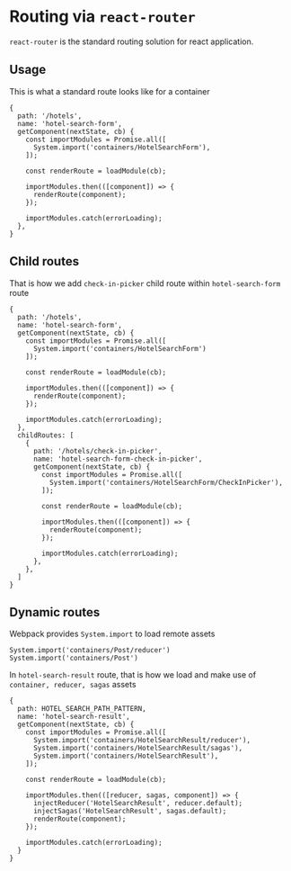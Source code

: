 # Routing via `react-router`
`react-router` is the standard routing solution for react application.

## Usage
This is what a standard route looks like for a container
```JS
{
  path: '/hotels',
  name: 'hotel-search-form',
  getComponent(nextState, cb) {
    const importModules = Promise.all([
      System.import('containers/HotelSearchForm'),
    ]);

    const renderRoute = loadModule(cb);

    importModules.then(([component]) => {
      renderRoute(component);
    });

    importModules.catch(errorLoading);
  },
}
```

## Child routes
That is how we add `check-in-picker` child route within `hotel-search-form` route
```JS
{
  path: '/hotels',
  name: 'hotel-search-form',
  getComponent(nextState, cb) {
    const importModules = Promise.all([
      System.import('containers/HotelSearchForm')
    ]);

    const renderRoute = loadModule(cb);

    importModules.then(([component]) => {
      renderRoute(component);
    });

    importModules.catch(errorLoading);
  },
  childRoutes: [
    {
      path: '/hotels/check-in-picker',
      name: 'hotel-search-form-check-in-picker',
      getComponent(nextState, cb) {
        const importModules = Promise.all([
          System.import('containers/HotelSearchForm/CheckInPicker'),
        ]);
  
        const renderRoute = loadModule(cb);
  
        importModules.then(([component]) => {
          renderRoute(component);
        });
  
        importModules.catch(errorLoading);
      },
    },
  ]
}
```


## Dynamic routes
Webpack provides `System.import` to load remote assets
```JS
System.import('containers/Post/reducer')
System.import('containers/Post')
```
In `hotel-search-result` route, that is how  we load and make use of `container, reducer, sagas` assets 
```JS
{
  path: HOTEL_SEARCH_PATH_PATTERN,
  name: 'hotel-search-result',
  getComponent(nextState, cb) {
    const importModules = Promise.all([
      System.import('containers/HotelSearchResult/reducer'),
      System.import('containers/HotelSearchResult/sagas'),
      System.import('containers/HotelSearchResult'),
    ]);

    const renderRoute = loadModule(cb);

    importModules.then(([reducer, sagas, component]) => {
      injectReducer('HotelSearchResult', reducer.default);
      injectSagas('HotelSearchResult', sagas.default);
      renderRoute(component);
    });

    importModules.catch(errorLoading);
  }
}
```

